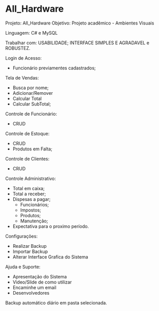 # All_Hardware
Projeto: All_Hardware
Objetivo: Projeto acadêmico - Ambientes Visuais

Linguagem: C# e MySQL

Trabalhar com: USABILIDADE; INTERFACE SIMPLES E AGRADAVEL e ROBUSTEZ.

Login de Acesso:
  - Funcionário previamentes cadastrados;

Tela de Vendas:
  - Busca por nome;
  - Adicionar/Remover
  - Calcular Total
  - Calcular SubTotal;

Controle de Funcionário:
  - CRUD

Controle de Estoque:
  - CRUD
  - Produtos em Falta;

Controle de Clientes:
  - CRUD
  
Controle Administrativo:
  - Total em caixa;
  - Total a receber;
  - Dispesas a pagar;
      - Funcionários;
      - Impostos;
      - Produtos;
      - Manutenção;
  - Expectativa para o proximo período.
  
Configurações:
  - Realizar Backup
  - Importar Backup
  - Alterar Interface Grafica do Sistema
  
Ajuda e Suporte:
  - Apresentação do Sistema
  - Video/Slide de como utilizar
  - Encaminhe um email
  - Desenvolvedores
  
Backup automático diário em pasta selecionada.
